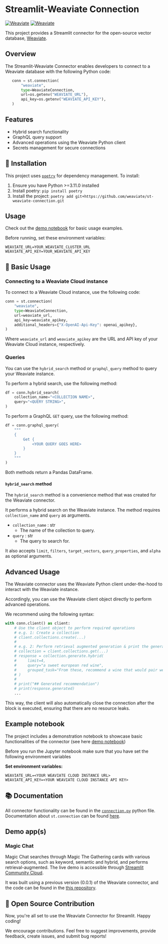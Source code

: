 # Streamlit-Weaviate Connection

[![Weaviate](https://img.shields.io/static/v1?label=Built%20with&message=Weaviate&color=green&style=flat-square)](https://weaviate.io/) [![Weaviate](https://img.shields.io/static/v1?label=%20made%20with%20%E2%9D%A4%20for&message=Streamlit&color=red&style=flat-square)](https://streamlit.io/)

This project provides a Streamlit connector for the open-source vector database, [Weaviate](https://weaviate.io/).

## Overview

The Streamlit-Weaviate Connector enables developers to connect to a Weaviate database with the following Python code:

 ```python
    conn = st.connection(
        "weaviate",
        type=WeaviateConnection,
        url=os.getenv("WEAVIATE_URL"),
        api_key=os.getenv("WEAVIATE_API_KEY"),
    )
 ```

## Features

- Hybrid search functionality
- GraphQL query support
- Advanced operations using the Weaviate Python client
- Secrets management for secure connections

## 🔧 Installation

This project uses [`poetry`](https://python-poetry.org/docs/dependency-specification/) for dependency management. To install:

1. Ensure you have Python >=3.11.0 installed
2. Install poetry: `pip install poetry`
3. Install the project: `poetry add git+https://github.com/weaviate/st-weaviate-connection.git`

## Usage

Check out the [demo notebook](./notebooks/01_demo.ipynb) for basic usage examples.

Before running, set these environment variables:
```
WEAVIATE_URL=YOUR_WEAVIATE_CLUSTER_URL
WEAVIATE_API_KEY=YOUR_WEAVIATE_API_KEY
```

## 🔗 Basic Usage

### Connecting to a Weaviate Cloud instance

To connect to a Weaviate Cloud instance, use the following code:

```python
conn = st.connection(
    "weaviate",
    type=WeaviateConnection,
    url=weaviate_url,
    api_key=weaviate_apikey,
    additional_headers={"X-OpenAI-Api-Key": openai_apikey},
)
```

Where `weaviate_url` and `weaviate_apikey` are the URL and API key of your Weaviate Cloud instance, respectively.

### Queries

You can use the `hybrid_search` method or `graphql_query` method to query your Weaviate instance.

To perform a hybrid search, use the following method:

```python
df = conn.hybrid_search(
    collection_name="<COLLECTION NAME>",
    query="<QUERY STRING>",
)
```

To perform a GraphQL `GET` query, use the following method:

```python
df = conn.graphql_query(
    """
    {
        Get {
            <YOUR QUERY GOES HERE>
        }
    }
    """
)
```

Both methods return a Pandas DataFrame.

#### `hybrid_search` method

The `hybrid_search` method is a convenience method that was created for the Weaviate connector.

It performs a hybrid search on the Weaviate instance. The method requires `collection_name` and `query` as arguments.

- `collection_name` : str
    - The name of the collection to query.
- `query` : str
    - The query to search for.

It also accepts `limit`, `filters`, `target_vectors`, `query_properties`, and `alpha` as optional arguments.

## Advanced Usage

The Weaviate connector uses the Weaviate Python client under-the-hood to interact with the Weaviate instance.

Accordingly, you can use the Weaviate client object directly to perform advanced operations.

We recommend using the following syntax:

```python
with conn.client() as client:
    # Use the client object to perform required operations
    # e.g. 1: Create a collection
    # client.collections.create(...)
    #
    # e.g. 2: Perform retrieval augmented generation & print the generated recommendation
    # collection = client.collections.get(...)
    # response = collection.generate.hybrid(
    #     limit=4,
    #     query="a sweet european red wine",
    #     grouped_task="From these, recommend a wine that would pair well with a steak",
    # )
    #
    # print("## Generated recommendation")
    # print(response.generated)
    ...
```

This way, the client will also automatically close the connection after the block is executed, ensuring that there are no resource leaks.

## Example notebook

The project includes a demonstration notebook to showcase basic functionalities of the connector (see here [demo notebook](./notebooks/01_demo.ipynb))

Before you run the Jupyter notebook make sure that you have set the following environment variables

**Set environment variables:**
```
WEAVIATE_URL=<YOUR WEAVIATE CLOUD INSTANCE URL>
WEAVIATE_API_KEY=<YOUR WEAVIATE CLOUD INSTANCE API KEY>
```

## 📚 Documentation

All connector functionality can be found in the [`connection.py`](./st_weaviate_connection/connection.py) python file. Documentation about `st.connection` can be found [here](https://docs.streamlit.io/library/api-reference/connections/st.experimental_connection).

## Demo app(s)

### Magic Chat

Magic Chat searches through Magic The Gathering cards with various search options, such as keyword, semantic and hybrid, and performs retrieval-augmented. The live demo is accessible through [Streamlit Community Cloud](https://weaviate-magic-chat.streamlit.app/).

It was built using a previous version (0.0.1) of the Weaviate connector, and the code can be found in the [this repository](https://github.com/thomashacker/weaviate-magic-chat-demo/tree/main).

## 💖 Open Source Contribution

Now, you're all set to use the Weaviate Connector for Streamlit. Happy coding!

We encourage contributions. Feel free to suggest improvements, provide feedback, create issues, and submit bug reports!
